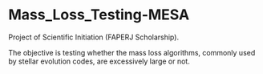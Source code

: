 # Mass_Loss_Testing-MESA
Project of Scientific Initiation (FAPERJ Scholarship). 

The objective is testing whether the mass loss algorithms, commonly used by stellar evolution codes, are excessively large or not.
